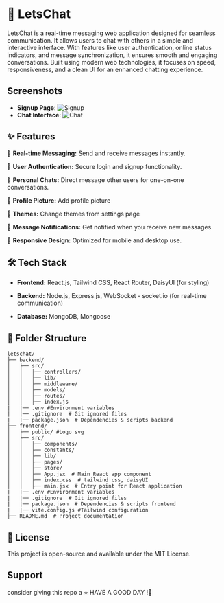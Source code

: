 # 💬 LetsChat

LetsChat is a real-time messaging web application designed for seamless communication. It allows users to chat with others in a simple and interactive interface. With features like user authentication, online status indicators, and message synchronization, it ensures smooth and engaging conversations. Built using modern web technologies, it focuses on speed, responsiveness, and a clean UI for an enhanced chatting experience. 

## Screenshots

- **Signup Page**: ![Signup](link-to-your-screenshot)
- **Chat Interface**: ![Chat](link-to-your-screenshot)

## ✨ Features

🔹 **Real-time Messaging:** Send and receive messages instantly.
  
🔹 **User Authentication:** Secure login and signup functionality.
  
🔹 **Personal Chats:** Direct message other users for one-on-one conversations.

🔹 **Profile Picture:** Add profile picture

🔹 **Themes:** Change themes from settings page
 
🔹 **Message Notifications:** Get notified when you receive new messages.
 
🔹 **Responsive Design:** Optimized for mobile and desktop use.

## 🛠 Tech Stack

- **Frontend:** React.js, Tailwind CSS, React Router, DaisyUI (for styling)

- **Backend:** Node.js, Express.js, WebSocket - socket.io (for real-time communication)

- **Database:** MongoDB, Mongoose


## 📂 Folder Structure

```
letschat/
├── backend/
│   ├── src/
│   │   ├── controllers/
│   │   ├── lib/
│   │   ├── middleware/
│   │   ├── models/
│   │   ├── routes/ 
│   │   ├── index.js  
|   |── .env #Environment variables
|   |── .gitignore  # Git ignored files
|   |── package.json  # Dependencies & scripts backend
├── frontend/
│   ├── public/ #Logo svg
│   ├── src/
│   │   ├── components/
│   │   ├── constants/
│   │   ├── lib/
│   │   ├── pages/
│   │   ├── store/  
│   │   ├── App.jsx  # Main React app component
│   │   ├── index.css  # tailwind css, daisyUI
│   │   ├── main.jsx  # Entry point for React application
|   |── .env #Environment variables
|   |── .gitignore  # Git ignored files
|   |── package.json  # Dependencies & scripts frontend
|   |── vite.config.js #Tailwind configuration
├── README.md  # Project documentation
```

## 📜 License

This project is open-source and available under the MIT License.

## Support
consider giving this repo a ⭐
HAVE A GOOD DAY !🎉
